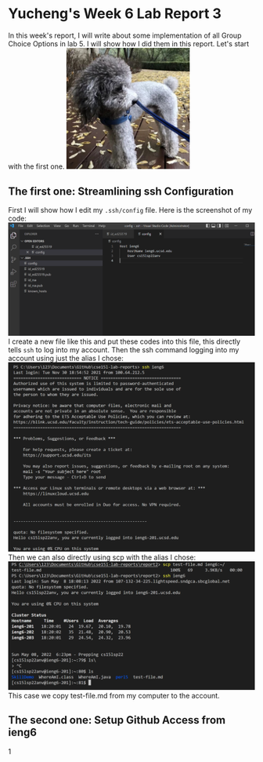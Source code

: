# Yucheng's Week 6 Lab Report 3
In this week's report, I will write about some implementation of all Group Choice Options in lab 5. I will show how I did them in this report. Let's start with the first one.
<img src="dou.PNG" width="50%"></img>
## The first one: Streamlining ssh Configuration
First I will show how I edit my `.ssh/config` file. Here is the screenshot of my code:![ssh](ssh-config.PNG)
I create a new file like this and put these codes into this file, this directly tells `ssh` to log into my account.
Then the ssh command logging into my account using just the alias I chose:
![ssh](ssh.PNG)
Then we can also directly using scp with the alias I chose:
![scp](scp.PNG)
This case we copy test-file.md from my computer to the account.
## The second one: Setup Github Access from ieng6
1
